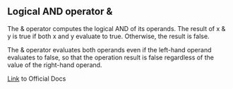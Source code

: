 ## Logical AND operator &

The & operator computes the logical AND of its operands. The result of x & y is true if both x and y evaluate to true. Otherwise, the result is false.

The & operator evaluates both operands even if the left-hand operand evaluates to false, so that the operation result is false regardless of the value of the right-hand operand.

[Link](https://docs.microsoft.com/en-us/dotnet/csharp/language-reference/operators/boolean-logical-operators) to Official Docs
